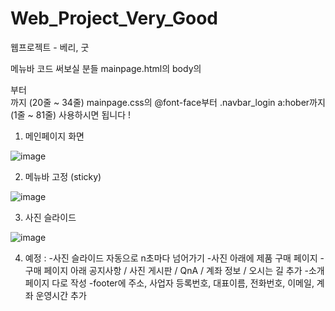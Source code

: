 # Web_Project_Very_Good
웹프로젝트 - 베리, 굿 


메뉴바 코드 써보실 분들
mainpage.html의 body의 <nav class="navbar">부터 </nav>까지 (20줄 ~ 34줄)
mainpage.css의 @font-face부터 .navbar_login a:hober까지 (1줄 ~ 81줄)
사용하시면 됩니다 !


1. 메인페이지 화면

![image](https://user-images.githubusercontent.com/108255695/203333106-99982c5d-28a2-4512-9bdd-64e3e6ee3b0e.png)


2. 메뉴바 고정 (sticky)

![image](https://user-images.githubusercontent.com/108255695/203333405-06f5a7fd-6966-46ba-b0d6-e5b3f5d21896.png)


3. 사진 슬라이드

![image](https://user-images.githubusercontent.com/108255695/203333702-3274801a-9f08-498e-b331-7c553cb77ac0.png)


4. 예정 : 
-사진 슬라이드 자동으로 n초마다 넘어가기
-사진 아래에 제품 구매 페이지
-구매 페이지 아래 공지사항 / 사진 게시판 / QnA / 계좌 정보 / 오시는 길 추가
-소개 페이지 다로 작성
-footer에 주소, 사업자 등록번호, 대표이름, 전화번호, 이메일, 계좌 운영시간 추가 

